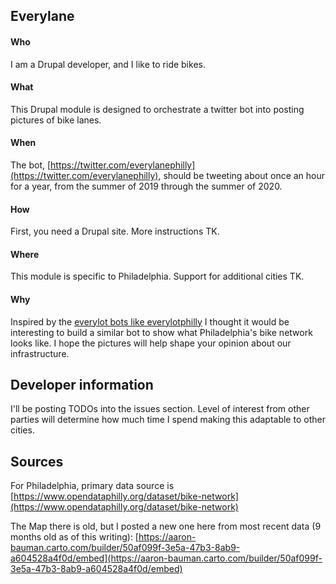 Everylane
---------

#### Who
I am a Drupal developer, and I like to ride bikes.

#### What
This Drupal module is designed to orchestrate a twitter bot into posting pictures of bike lanes.

#### When
The bot, [https://twitter.com/everylanephilly](https://twitter.com/everylanephilly), should be tweeting about once an hour for a year, from the summer of 2019 through the summer of 2020.

#### How
First, you need a Drupal site. More instructions TK.

#### Where
This module is specific to Philadelphia. Support for additional cities TK.

#### Why
Inspired by the [everylot bots like everylotphilly](https://twitter.com/everylotphilly) I thought it would be interesting to build a similar bot to show what Philadelphia's bike network looks like. I hope the pictures will help shape your opinion about our infrastructure.


## Developer information
I'll be posting TODOs into the issues section. Level of interest from other parties will determine how much time I spend making this adaptable to other cities.


## Sources
For Philadelphia, primary data source is [https://www.opendataphilly.org/dataset/bike-network](https://www.opendataphilly.org/dataset/bike-network)

The Map there is old, but I posted a new one here from most recent data (9 months old as of this writing): [https://aaron-bauman.carto.com/builder/50af099f-3e5a-47b3-8ab9-a604528a4f0d/embed](https://aaron-bauman.carto.com/builder/50af099f-3e5a-47b3-8ab9-a604528a4f0d/embed)
